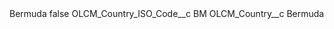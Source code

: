 <?xml version="1.0" encoding="UTF-8"?>
<CustomMetadata xmlns="http://soap.sforce.com/2006/04/metadata" xmlns:xsi="http://www.w3.org/2001/XMLSchema-instance" xmlns:xsd="http://www.w3.org/2001/XMLSchema">
    <label>Bermuda</label>
    <protected>false</protected>
    <values>
        <field>OLCM_Country_ISO_Code__c</field>
        <value xsi:type="xsd:string">BM</value>
    </values>
    <values>
        <field>OLCM_Country__c</field>
        <value xsi:type="xsd:string">Bermuda</value>
    </values>
</CustomMetadata>

